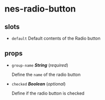 # nes-radio-button 

## slots 

- `default` Default contents of the Radio button 

## props 

- `group-name` ***String*** (*required*) 

  Define the `name` of the radio button 

- `checked` ***Boolean*** (*optional*) 

  Define if the radio button is checked 


